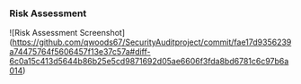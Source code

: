 ### Risk Assessment
![Risk Assessment Screenshot] (https://github.com/qwoods67/SecurityAuditproject/commit/fae17d9356239a74475764f5606457f13e37c57a#diff-6c0a15c413d5644b86b25e5cd9871692d05ae6606f3fda8bd6781c6c97b6a014)
